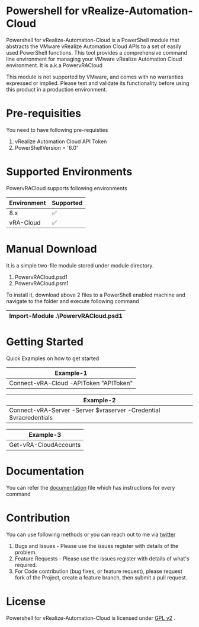 # Powershell for vRealize-Automation-Cloud


Powershell for vRealize-Automation-Cloud is a PowerShell module that abstracts the VMware vRealize Automation Cloud APIs to a set of easily used PowerShell functions. This tool provides a comprehensive command line environment for managing your VMware vRealize Automation Cloud environment. It is a.k.a PowervRACloud

This module is not supported by VMware, and comes with no warranties expressed or implied. Please test and validate its functionality before using this product in a production environment.

# Pre-requisities 

You need to have following pre-requisties 

1.	vRealize Automation Cloud API Token 
2.	PowerShellVersion = '6.0'

# Supported Environments

PowervRACloud supports following environments

| Environment | Supported |
| --- | --- |
|8.x| :white_check_mark: |
|vRA-Cloud | :white_check_mark: |

# Manual Download

It is a simple two-file module stored under module directory. 

1.	PowervRACloud.psd1
2.	PowervRACloud.psm1

To install it, download above 2 files to a PowerShell enabled machine and navigate to the folder and execute following command

| Import-Module .\PowervRACloud.psd1  |
| ------------- |

# Getting Started

Quick Examples on how to get started 

| Example-1  |
| ------------- |
| Connect-vRA-Cloud -APIToken "APIToken" |

| Example-2  |
| ------------- |
| Connect-vRA-Server -Server $vraserver -Credential $vracredentials |

| Example-3  |
| ------------- |
| Get-vRA-CloudAccounts|


# Documentation

You can refer the <a href="https://powervracloud.github.io/PowervRACloudDocumentation.html">documentation</a> file which has instructions for every command

# Contribution

You can use following methods or you can reach out to me via <a href="https://twitter.com/powervracloud">twitter</a>

1. Bugs and Issues - Please use the issues register with details of the problem.
2. Feature Requests - Please use the issues register with details of what's required.
3. For Code contribution (bug fixes, or feature request), please request fork of the Project, create a feature branch, then submit a pull request.

# License 

Powershell for vRealize-Automation-Cloud is licensed under <a href="https://github.com/munishpalmakhija/powershell-for-vrealize-automation-cloud/blob/master/LICENSE.txt">GPL v2</a> .